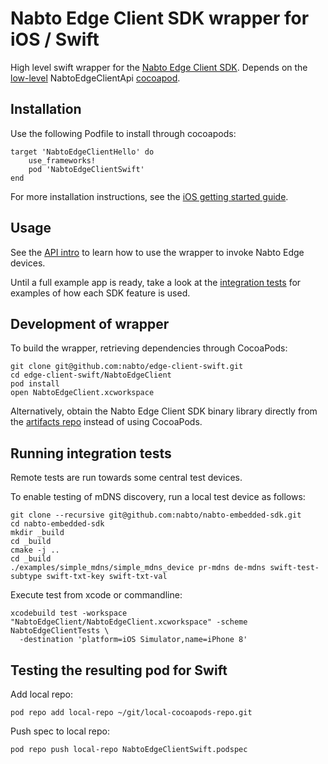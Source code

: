 # Nabto Edge Client SDK wrapper for iOS / Swift

High level swift wrapper for the [Nabto Edge Client SDK](https://docs.nabto.com/developer.html). Depends on the [low-level](https://docs.nabto.com/developer/api-reference/plain-c-client-sdk/intro.html) NabtoEdgeClientApi [cocoapod](https://cocoapods.org/pods/NabtoEdgeClientApi).

## Installation

Use the following Podfile to install through cocoapods:

```
target 'NabtoEdgeClientHello' do
    use_frameworks!
    pod 'NabtoEdgeClientSwift'
end
```

For more installation instructions, see the [iOS getting started guide](https://docs.nabto.com/developer/guides/get-started/ios/intro.html).

## Usage

See the [API intro](https://docs.nabto.com/developer/api-reference/ios-sdk/intro.html) to learn how to use the wrapper to invoke Nabto Edge devices.

Until a full example app is ready, take a look at the [integration tests](https://github.com/nabto/edge-client-swift/blob/master/NabtoEdgeClient/NabtoEdgeClientTests/NabtoEdgeClientTests.swift) for examples of how each SDK feature is used.

## Development of wrapper

To build the wrapper, retrieving dependencies through CocoaPods:

```
git clone git@github.com:nabto/edge-client-swift.git
cd edge-client-swift/NabtoEdgeClient
pod install
open NabtoEdgeClient.xcworkspace
```

Alternatively, obtain the Nabto Edge Client SDK binary library directly from the [artifacts repo](https://github.com/nabto/nabto5-releases) instead of using CocoaPods.

## Running integration tests

Remote tests are run towards some central test devices.

To enable testing of mDNS discovery, run a local test device as follows:

```
git clone --recursive git@github.com:nabto/nabto-embedded-sdk.git
cd nabto-embedded-sdk
mkdir _build
cd _build
cmake -j ..
cd _build
./examples/simple_mdns/simple_mdns_device pr-mdns de-mdns swift-test-subtype swift-txt-key swift-txt-val
```

Execute test from xcode or commandline:

```
xcodebuild test -workspace "NabtoEdgeClient/NabtoEdgeClient.xcworkspace" -scheme NabtoEdgeClientTests \
  -destination 'platform=iOS Simulator,name=iPhone 8'
```

## Testing the resulting pod for Swift

Add local repo:

```
pod repo add local-repo ~/git/local-cocoapods-repo.git
```

Push spec to local repo:

```
pod repo push local-repo NabtoEdgeClientSwift.podspec
```
